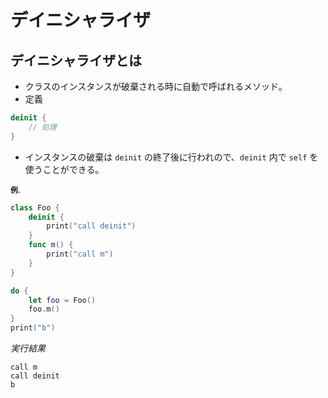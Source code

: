 # デイニシャライザ

## デイニシャライザとは
- クラスのインスタンスが破棄される時に自動で呼ばれるメソッド。
- 定義
```Swift
deinit {
	// 処理
}
```
- インスタンスの破棄は `deinit` の終了後に行われので、`deinit` 内で `self` を使うことができる。

<small>**例.**</small>
```Swift
class Foo {
    deinit {
        print("call deinit")
    }
    func m() {
        print("call m")
    }
}

do {
    let foo = Foo()
    foo.m()
}
print("b")
```
_実行結果_
```text
call m
call deinit
b
```
